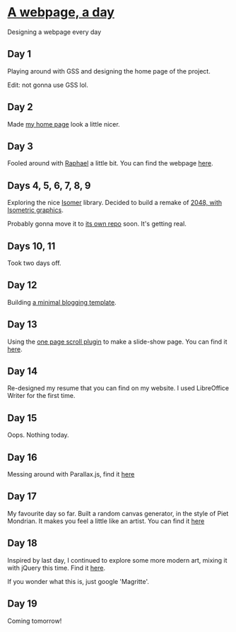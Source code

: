 # [A webpage, a day](http://themoechaieb.com/A-webpage-a-day/index.html)

Designing a webpage every day

## Day 1

Playing around with GSS and designing the home page of the project.

Edit: not gonna use GSS lol.

## Day 2

Made [my home page](http://themoechaieb.com) look a little nicer.

## Day 3

Fooled around with [Raphael](http://raphaeljs.com/) a little bit. You can find the webpage [here](http://themoechaieb.com/A-webpage-a-day/day3/raphael.html).

## Days 4, 5, 6, 7, 8, 9

Exploring the nice [Isomer](http://jdan.github.io/isomer/) library. Decided to build a remake of [2048, with Isometric graphics](http://themoechaieb.com/Isometric-2048/index.html).

Probably gonna move it to [its own repo](https://github.com/mac-adam-chaieb/Isometric-2048/) soon. It's getting real.

## Days 10, 11

Took two days off.

## Day 12

Building [a minimal blogging template](http://themoechaieb.com/A-webpage-a-day/day12/index.html).

## Day 13

Using the [one page scroll plugin](http://www.thepetedesign.com/demos/onepage_scroll_demo.html) to make a slide-show page. You can find it [here](http://themoechaieb.com/A-webpage-a-day/day13/index.html).

## Day 14

Re-designed my resume that you can find on my website. I used LibreOffice Writer for the first time.

## Day 15

Oops. Nothing today.

## Day 16

Messing around with Parallax.js, find it [here](http://themoechaieb.com/A-webpage-a-day/day16/index.html)

## Day 17

My favourite day so far. Built a random canvas generator, in the style of Piet Mondrian. It makes you feel a little like an artist. You can find it [here](http://themoechaieb.com/A-webpage-a-day/day17/index.html)

## Day 18

Inspired by last day, I continued to explore some more modern art, mixing it with jQuery this time. Find it [here](http://themoechaieb.com/A-webpage-a-day/day18/index.html). 

If you wonder what this is, just google 'Magritte'.

## Day 19

Coming tomorrow!
